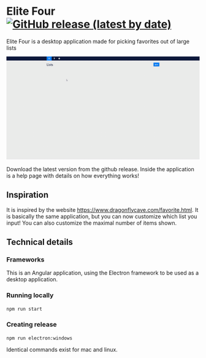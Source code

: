 # Elite Four [![GitHub release (latest by date)](https://img.shields.io/github/v/release/GreenT13/elite-four-electron)](https://github.com/GreenT13/elite-four-electron/releases)

Elite Four is a desktop application made for picking favorites out of large lists

![Example](Example.gif)

Download the latest version from the github release. Inside the application is a help page with details on how everything works!

## Inspiration
It is inspired by the website https://www.dragonflycave.com/favorite.html. It is basically the same application,
but you can now customize which list you input! You can also customize the maximal number of items shown.

## Technical details
### Frameworks
This is an Angular application, using the Electron framework to be used as a desktop application.

### Running locally
```npm run start```

### Creating release
```
npm run electron:windows
```
Identical commands exist for mac and linux.
